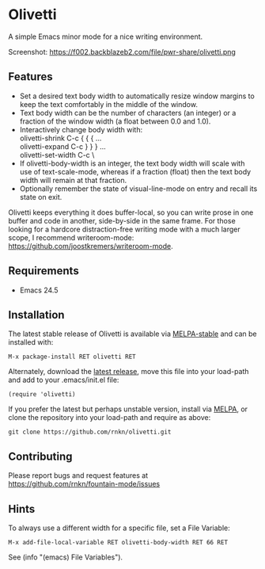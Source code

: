 # Olivetti #

A simple Emacs minor mode for a nice writing environment.

Screenshot: https://f002.backblazeb2.com/file/pwr-share/olivetti.png

## Features ##

- Set a desired text body width to automatically resize window margins to
  keep the text comfortably in the middle of the window.
- Text body width can be the number of characters (an integer) or a fraction
  of the window width (a float between 0.0 and 1.0).
- Interactively change body width with:  
  olivetti-shrink C-c { { { ...  
  olivetti-expand C-c } } } ...  
  olivetti-set-width C-c \
- If olivetti-body-width is an integer, the text body width will scale with
  use of text-scale-mode, whereas if a fraction (float) then the text body
  width will remain at that fraction.
- Optionally remember the state of visual-line-mode on entry and recall its
  state on exit.

Olivetti keeps everything it does buffer-local, so you can write prose in one
buffer and code in another, side-by-side in the same frame. For those looking
for a hardcore distraction-free writing mode with a much larger scope, I
recommend writeroom-mode: https://github.com/joostkremers/writeroom-mode.

## Requirements ##

- Emacs 24.5

## Installation ##

The latest stable release of Olivetti is available via [MELPA-stable]
and can be installed with:

    M-x package-install RET olivetti RET

Alternately, download the [latest release], move this file into your
load-path and add to your .emacs/init.el file:

    (require 'olivetti)

If you prefer the latest but perhaps unstable version, install via
[MELPA], or clone the repository into your load-path and require as
above:

    git clone https://github.com/rnkn/olivetti.git

[melpa]: https://melpa.org/#/olivetti "MELPA"
[melpa-stable]: https://stable.melpa.org/#/olivetti "MELPA-stable"
[latest release]: https://github.com/rnkn/olivetti/releases/latest "Olivetti latest release"

## Contributing ##

Please report bugs and request features at
<https://github.com/rnkn/fountain-mode/issues>

## Hints ##

To always use a different width for a specific file, set a File
Variable:

    M-x add-file-local-variable RET olivetti-body-width RET 66 RET

See (info "(emacs) File Variables").
